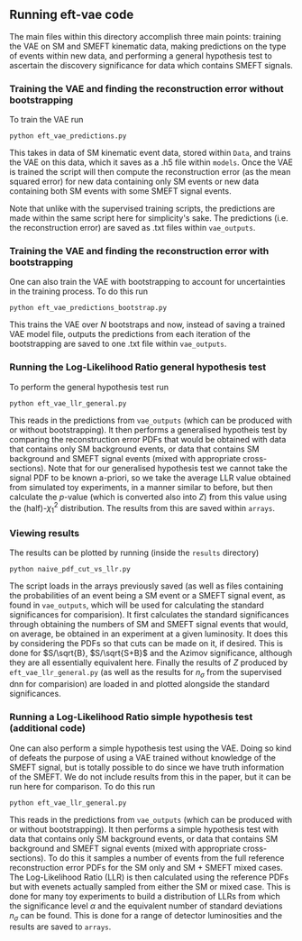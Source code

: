 ## Running eft-vae code

The main files within this directory accomplish three main points: training the VAE on SM and SMEFT kinematic data, making predictions on the type of events within new data, and performing a general hypothesis test to ascertain the discovery significance for data which contains SMEFT signals. 

### Training the VAE and finding the reconstruction error without bootstrapping

To train the VAE run 
```
python eft_vae_predictions.py
```
This takes in data of SM kinematic event data, stored within `Data`, and trains the VAE on this data, which it saves as a .h5 file within `models`. Once the VAE is trained the script will then compute the reconstruction error (as the mean squared error) for new data containing only SM events or new data containing both SM events with some SMEFT signal events. 

Note that unlike with the supervised training scripts, the predictions are made within the same script here for simplicity's sake. The predictions (i.e. the reconstruction error) are saved as .txt files within `vae_outputs`. 

### Training the VAE and finding the reconstruction error with bootstrapping

One can also train the VAE with bootstrapping to account for uncertainties in the training process. To do this run
```
python eft_vae_predictions_bootstrap.py
```
This trains the VAE over $N$ bootstraps and now, instead of saving a trained VAE model file, outputs the predictions from each iteration of the bootstrapping are saved to one .txt file within `vae_outputs`.

### Running the Log-Likelihood Ratio general hypothesis test

To perform the general hypothesis test run
```
python eft_vae_llr_general.py
```
This reads in the predictions from `vae_outputs` (which can be produced with or without bootstrapping). It then performs a generalised hypotheis test by comparing the reconstruction error PDFs that would be obtained with data that contains only SM background events, or data that contains SM background and SMEFT signal events (mixed with appropriate cross-sections). Note that for our generalised hypothesis test we cannot take the signal PDF to be known a-priori, so we take the average LLR value obtained from simulated toy experiments, in a manner similar to before, but then calculate the $p$-value (which is converted also into $Z$) from this value using the (half)-$\chi^2_1$ distribution. The results from this are saved within `arrays`.

### Viewing results

The results can be plotted by running (inside the `results` directory)
```
python naive_pdf_cut_vs_llr.py
```
The script loads in the arrays previously saved (as well as files containing the probabilities of an event being a SM event or a SMEFT signal event, as found in `vae_outputs`, which will be used for calculating the standard significances for comparision). It first calculates the standard significances through obtaining the numbers of SM and SMEFT signal events that would, on average, be obtained in an experiment at a given luminosity. It does this by considering the PDFs so that cuts can be made on it, if desired. This is done for $S/\sqrt{B}, $S/\sqrt{S+B}$ and the Azimov significance, although they are all essentially equivalent here. Finally the results of $Z$ produced by `eft_vae_llr_general.py` (as well as the results for $n_\sigma$ from the supervised dnn for comparision) are loaded in and plotted alongside the standard significances.

### Running a Log-Likelihood Ratio simple hypothesis test (additional code)

One can also perform a simple hypothesis test using the VAE. Doing so kind of defeats the purpose of using a VAE trained without knowledge of the SMEFT signal, but is totally possible to do since we have truth information of the SMEFT. We do not include results from this in the paper, but it can be run here for comparison. To do this run
```
python eft_vae_llr_general.py
```
This reads in the predictions from `vae_outputs` (which can be produced with or without bootstrapping). It then performs a simple hypothesis test with data that contains only SM background events, or data that contains SM background and SMEFT signal events (mixed with appropriate cross-sections). To do this it samples a number of events from the full reference reconstruction error PDFs for the SM only and SM + SMEFT mixed cases. The Log-Likelihood Ratio (LLR) is then calculated using the reference PDFs but with evenets actually sampled from either the SM or mixed case. This is done for many toy experiments to build a distribution of LLRs from which the significance level $\alpha$ and the equivalent number of standard deviations $n_\sigma$ can be found. This is done for a range of detector luminosities and the results are saved to `arrays`.

